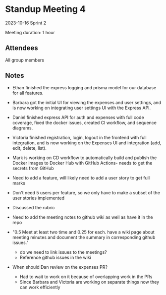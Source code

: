 # Standup Meeting 4

2023-10-16
Sprint 2

Meeting duration: 1 hour

## Attendees

All group members

## Notes

- Ethan finished the express logging and prisma model for our database for all features.
- Barbara got the initial UI for viewing the expenses and user settings, and is now working on integrating user settings UI with the Express API.
- Daniel finished express API for auth and expenses with full code coverage, fixed the docker issues, created CI workflow, and sequence diagrams.
- Victoria finished registration, login, logout in the frontend with full integration, and is now working on the Expenses UI and integration (add, edit, delete, list).
- Mark is working on CD workflow to automatically build and publish the Docker images to Docker Hub with GitHub Actions- needs to get the secrets from GitHub

- Need to add a feature, will likely need to add a user story to get full marks
- Don't need 5 users per feature, so we only have to make a subset of the user stories implemented

- Discussed the rubric

- Need to add the meeting notes to github wiki as well as have it in the repo

- "0.5 Meet at least two time and 0.25 for each. have a wiki page about meeting minutes and document the summary in corresponding github issues."
  - do we need to link issues to the meetings?
  - Reference github issues in the wiki

- When should Dan review on the expenses PR?
  - Had to wait to work on it because of overlapping work in the PRs
  - Since Barbara and Victoria are working on separate things now they can work efficiently
